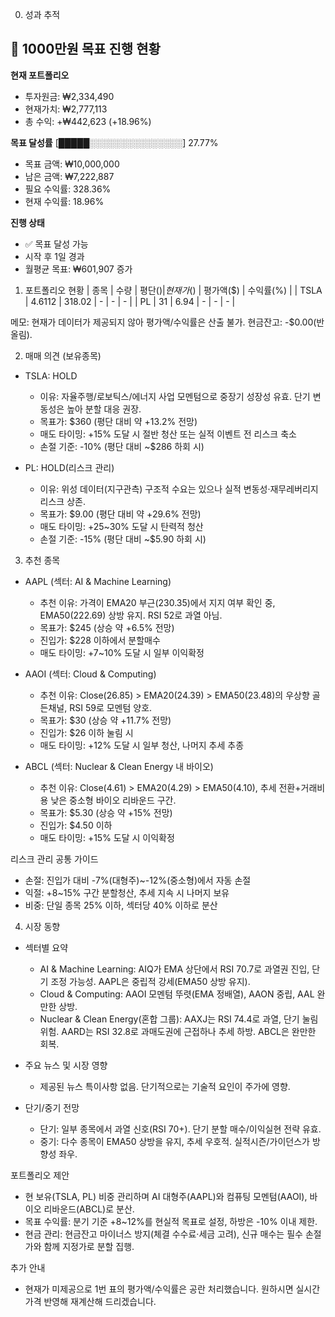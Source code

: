 0. 성과 추적
## 🎯 1000만원 목표 진행 현황

**현재 포트폴리오**
- 투자원금: ₩2,334,490
- 현재가치: ₩2,777,113
- 총 수익: +₩442,623 (+18.96%)

**목표 달성률**
[█████░░░░░░░░░░░░░░░] 27.77%
- 목표 금액: ₩10,000,000
- 남은 금액: ₩7,222,887
- 필요 수익률: 328.36%
- 현재 수익률: 18.96%

**진행 상태**
- ✅ 목표 달성 가능
- 시작 후 1일 경과
- 월평균 목표: ₩601,907 증가

1. 포트폴리오 현황
| 종목 | 수량 | 평단($) | 현재가($) | 평가액($) | 수익률(%) |
| TSLA | 4.6112 | 318.02 | - | - | - |
| PL | 31 | 6.94 | - | - | - |

메모: 현재가 데이터가 제공되지 않아 평가액/수익률은 산출 불가. 현금잔고: -$0.00(반올림).

2. 매매 의견 (보유종목)
- TSLA: HOLD
  - 이유: 자율주행/로보틱스/에너지 사업 모멘텀으로 중장기 성장성 유효. 단기 변동성은 높아 분할 대응 권장.
  - 목표가: $360 (평단 대비 약 +13.2% 전망)
  - 매도 타이밍: +15% 도달 시 절반 청산 또는 실적 이벤트 전 리스크 축소
  - 손절 기준: -10% (평단 대비 ~$286 하회 시)

- PL: HOLD(리스크 관리)
  - 이유: 위성 데이터(지구관측) 구조적 수요는 있으나 실적 변동성·재무레버리지 리스크 상존.
  - 목표가: $9.00 (평단 대비 약 +29.6% 전망)
  - 매도 타이밍: +25~30% 도달 시 탄력적 청산
  - 손절 기준: -15% (평단 대비 ~$5.90 하회 시)

3. 추천 종목
- AAPL (섹터: AI & Machine Learning)
  - 추천 이유: 가격이 EMA20 부근(230.35)에서 지지 여부 확인 중, EMA50(222.69) 상방 유지. RSI 52로 과열 아님.
  - 목표가: $245 (상승 약 +6.5% 전망)
  - 진입가: $228 이하에서 분할매수
  - 매도 타이밍: +7~10% 도달 시 일부 이익확정

- AAOI (섹터: Cloud & Computing)
  - 추천 이유: Close(26.85) > EMA20(24.39) > EMA50(23.48)의 우상향 골든채널, RSI 59로 모멘텀 양호.
  - 목표가: $30 (상승 약 +11.7% 전망)
  - 진입가: $26 이하 눌림 시
  - 매도 타이밍: +12% 도달 시 일부 청산, 나머지 추세 추종

- ABCL (섹터: Nuclear & Clean Energy 내 바이오)
  - 추천 이유: Close(4.61) > EMA20(4.29) > EMA50(4.10), 추세 전환+거래비용 낮은 중소형 바이오 리바운드 구간.
  - 목표가: $5.30 (상승 약 +15% 전망)
  - 진입가: $4.50 이하
  - 매도 타이밍: +15% 도달 시 이익확정

리스크 관리 공통 가이드
- 손절: 진입가 대비 -7%(대형주)~-12%(중소형)에서 자동 손절
- 익절: +8~15% 구간 분할청산, 추세 지속 시 나머지 보유
- 비중: 단일 종목 25% 이하, 섹터당 40% 이하로 분산

4. 시장 동향
- 섹터별 요약
  - AI & Machine Learning: AIQ가 EMA 상단에서 RSI 70.7로 과열권 진입, 단기 조정 가능성. AAPL은 중립적 강세(EMA50 상방 유지).
  - Cloud & Computing: AAOI 모멘텀 뚜렷(EMA 정배열), AAON 중립, AAL 완만한 상방.
  - Nuclear & Clean Energy(혼합 그룹): AAXJ는 RSI 74.4로 과열, 단기 눌림 위험. AARD는 RSI 32.8로 과매도권에 근접하나 추세 하방. ABCL은 완만한 회복.

- 주요 뉴스 및 시장 영향
  - 제공된 뉴스 특이사항 없음. 단기적으로는 기술적 요인이 주가에 영향.

- 단기/중기 전망
  - 단기: 일부 종목에서 과열 신호(RSI 70+). 단기 분할 매수/이익실현 전략 유효.
  - 중기: 다수 종목이 EMA50 상방을 유지, 추세 우호적. 실적시즌/가이던스가 방향성 좌우.

포트폴리오 제안
- 현 보유(TSLA, PL) 비중 관리하며 AI 대형주(AAPL)와 컴퓨팅 모멘텀(AAOI), 바이오 리바운드(ABCL)로 분산.
- 목표 수익률: 분기 기준 +8~12%를 현실적 목표로 설정, 하방은 -10% 이내 제한.
- 현금 관리: 현금잔고 마이너스 방지(체결 수수료·세금 고려), 신규 매수는 필수 손절가와 함께 지정가로 분할 집행.

추가 안내
- 현재가 미제공으로 1번 표의 평가액/수익률은 공란 처리했습니다. 원하시면 실시간 가격 반영해 재계산해 드리겠습니다.
